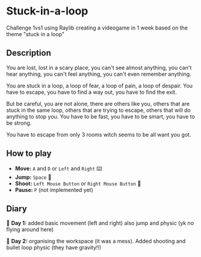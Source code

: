 # Stuck-in-a-loop
Challenge 1vs1 using Raylib creating a videogame in 1 week based on the theme "stuck in a loop"

## Description
You are lost, lost in a scary place, you can't see almost anything, you can't hear anything, you can't feel anything, you can't even remember anything. 

You are stuck in a loop, a loop of fear, a loop of pain, a loop of despair. You have to escape, you have to find a way out, you have to find the exit. 

But be careful, you are not alone, there are others like you, others that are stuck in the same loop, others that are trying to escape, others that will do anything to stop you. You have to be fast, you have to be smart, you have to be strong. 

You have to escape from only 3 rooms witch seems to be all want you got.

## How to play
- **Move:** `A` and `D` or `Left` and `Right` ⌨️
- **Jump:** `Space` 🚀
- **Shoot:** `Left Mouse Button` or `Right Mouse Button` 🔫
- **Pause:** `P` (not implemented yet)

## Diary
📅 **Day 1:** added basic movement (left and right) also jump and physic (yk no flying around here)

📅 **Day 2:** organising the workspace (it was a mess). Added shooting and bullet loop physic (they have gravity!!)